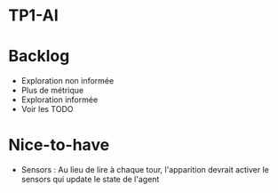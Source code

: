 # TP1-AI

# Backlog
- Exploration non informée
- Plus de métrique
- Exploration informée
- Voir les TODO

# Nice-to-have
- Sensors : Au lieu de lire à chaque tour, l'apparition devrait activer le sensors qui update le state de l'agent
